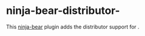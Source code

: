 # ninja-bear-distributor-<name-lower>
This [ninja-bear](https://pypi.org/project/ninja-bear) plugin adds the distributor support for <name-upper>.
